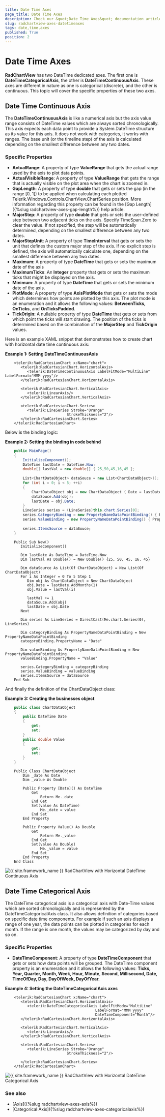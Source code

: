 ```yaml
---
title: Date Time Axes
page_title: Date Time Axes
description: Check our &quot;Date Time Axes&quot; documentation article for the RadChartView {{ site.framework_name }} control.
slug: radchartview-axes-datetimeaxes
tags: date,time,axes
published: True
position: 2
---
```


# Date Time Axes

__RadChartView__ has two DateTime dedicated axes. The first one is __DateTimeCategoricalAxis__, the other is __DateTimeContinuousAxis__. These axes are different in nature as one is categorical (discrete), and the other is continuous. This topic will cover the specific properties of these two axes.

## Date Time Continuous Axis

The __DateTimeContinuousAxis__ is like a numerical axis but the axis value range consists of DateTime values which are always sorted chronologically. This axis expects each data point to provide a System.DateTime structure as its value for this axis. It does not work with categories, it works with ranges. The base unit (or the timeline step) of the axis is calculated depending on the smallest difference between any two dates.

### Specific Properties

* __ActualRange__: A property of type __ValueRange<DateTime>__ that gets the actual range used by the axis to plot data points.
* __ActualVisibleRange__: A property of type __ValueRange<DateTime>__ that gets the range that is actually visible on the plot area when the chart is zoomed in.
* __GapLength__: A property of type __double__  that gets or sets the gap (in the range [0, 1]) to be applied when calculating each plotted Telerik.Windows.Controls.ChartView.ChartSeries position. More information regarding this property can be found in the [Gap Length]({%slug radchartview-axes-gap-length%}) help article.
* __MajorStep__: A property of type __double__  that gets or sets  the user-defined step between two adjacent ticks on the axis. Specify TimeSpan.Zero to clear the value. If not specified, the step will be automatically determined, depending on the smallest difference between any two dates.
* __MajorStepUnit__: A property of type __TimeInterval__ that gets or sets the unit that defines the custom major step of the axis. If no explicit step is defined, the axis will automatically calculate one, depending on the smallest difference between any two dates.
* __Maximum__: A property of type __DateTime__ that gets or sets the maximum date of the axis
* __MaximumTicks__: An __Integer__ property that gets or sets the maximum ticks that might be displayed on the axis.
* __Minimum__: A property of type __DateTime__ that gets or sets the minimum date of the axis.
* __PlotMode__: A property of type __AxisPlotMode__ that gets or sets the mode which determines how points are plotted by this axis. The plot mode is an enumeration and it allows the following values: __BetweenTicks__, __OnTicks__, and __OnTicksPadded__.
* __TickOrigin__: A nullable property of type __DateTime__ that gets or sets from which point the ticks will start drawing. The position of the ticks is determined based on the combination of the __MajorStep__ and __TickOrigin__ values. 


Here is an example XAML snippet that demonstrates how to create chart with horizontal date time continuous axis:
        
__Example 1: Setting DateTimeContinuousAxis__

```XAML
	<telerik:RadCartesianChart x:Name="chart">
	   <telerik:RadCartesianChart.HorizontalAxis>
	      <telerik:DateTimeContinuousAxis LabelFitMode="MultiLine" LabelFormat="MMM yyyy"/>
	   </telerik:RadCartesianChart.HorizontalAxis>
	   
	   <telerik:RadCartesianChart.VerticalAxis>
	      <telerik:LinearAxis/>
	   </telerik:RadCartesianChart.VerticalAxis>
	
	   <telerik:RadCartesianChart.Series>
	      <telerik:LineSeries Stroke="Orange"
	                        StrokeThickness="2"/>
	   </telerik:RadCartesianChart.Series> 						
	</telerik:RadCartesianChart>
```

Below is the binding logic:        

__Example 2: Setting the binding in code behind__

```C#
	public MainPage()
	{
	    InitializeComponent();
	    DateTime lastDate = DateTime.Now;
	    double[] lastVal = new double[] { 25,50,45,16,45 };
	
	    List<ChartDataObject> dataSouce = new List<ChartDataObject>();
	    for (int i = 0; i < 5; ++i)
	    {
	        ChartDataObject obj = new ChartDataObject { Date = lastDate.AddMonths(1), Value = lastVal[i] };
	        dataSouce.Add(obj);
	        lastDate = obj.Date;
	    }
	    LineSeries series = (LineSeries)this.chart.Series[0];
	    series.CategoryBinding = new PropertyNameDataPointBinding() { PropertyName = "Date" };
	    series.ValueBinding = new PropertyNameDataPointBinding() { PropertyName = "Value" };
	
	    series.ItemsSource = dataSouce;
	}
```
```VB.NET
	Public Sub New()
	   InitializeComponent()
	
	   Dim lastDate As DateTime = DateTime.Now
	   Dim lastVal As Double() = New Double() {25, 50, 45, 16, 45}
	
	   Dim dataSource As List(Of ChartDataObject) = New List(Of ChartDataObject)
	   For i As Integer = 0 To 5 Step 1
	      Dim obj As ChartDataObject = New ChartDataObject
	      obj.Date = lastDate.AddMonths(1)
	      obj.Value = lastVal(i)
	
	      lastVal += 1
		  dataSouce.Add(obj)
	      lastDate = obj.Date
	   Next
	
	   Dim series As LineSeries = DirectCast(Me.chart.Series(0), LineSeries)
	
	   Dim categoryBinding As PropertyNameDataPointBinding = New PropertyNameDataPointBinding
	   categoryBinding.PropertyName = "Date"
	
	   Dim valueBinding As PropertyNameDataPointBinding = New PropertyNameDataPointBinding
	   valueBinding.PropertyName = "Value"
	
	   series.CategoryBinding = categoryBinding
	   series.ValueBinding = valueBinding
	   series.ItemsSource = dataSource
	End Sub
```

And finally the definition of the ChartDataObject class:

__Example 3: Creating the businesses object__

```C#
	public class ChartDataObject
	{
	    public DateTime Date
	    {
	        get;
	        set;
	    }
	    public double Value
	    {
	        get;
	        set;
	    }
	}
```
```VB.NET
	Public Class ChartDataObject
	    Dim _date As Date
	    Dim _value As Double
	
	    Public Property [Date]() As DateTime
	        Get
	            Return Me._date
	        End Get
	        Set(value As DateTime)
	            Me._date = value
	        End Set
	    End Property
	
	    Public Property Value() As Double
	        Get
	            Return Me._value
	        End Get
	        Set(value As Double)
	            Me._value = value
	        End Set
	    End Property
	End Class
```

![{{ site.framework_name }} RadChartView with Horizontal DateTime Continuous Axis](images/radchartview-chart_datetime_continuous_axis.png)

## Date Time Categorical Axis

The DateTime categorical axis is a categorical axis with Date-Time values which are sorted chronologically and is represented by the DateTimeCategoricalAxis class. It also allows definition of categories based on specific date time components. For example if such an axis displays a range of one year, the data points can be plotted in categories for each month. If the range is one month, the values may be categorized by day and so on. 
 
### Specific Properties

* __DateTimeComponent__: A property of type __DateTimeComponent__ that gets or sets how data points will be grouped. The DateTime component property is an enumeration and it allows the following values: __Ticks, Year, Quarter, Month, Week, Hour, Minute, Second, Millisecond, Date, TimeOfDay, Day, DayOfWeek, DayOfYear.__

__Example 4: Setting the DateTimeCategoricalAxis axes__

```XAML
	<telerik:RadCartesianChart x:Name="chart">
	   <telerik:RadCartesianChart.HorizontalAxis>
	      <telerik:DateTimeCategoricalAxis LabelFitMode="MultiLine"
	                                     LabelFormat="MMM yyyy"
	                                     DateTimeComponent="Month"/>
	   </telerik:RadCartesianChart.HorizontalAxis>
	
	   <telerik:RadCartesianChart.VerticalAxis>
	      <telerik:LinearAxis/>
	   </telerik:RadCartesianChart.VerticalAxis>
	
	   <telerik:RadCartesianChart.Series>
	      <telerik:LineSeries Stroke="Orange"
	                        StrokeThickness="2"/>
	
	   </telerik:RadCartesianChart.Series>
	</telerik:RadCartesianChart>
```

![{{ site.framework_name }} RadChartView with Horizontal DateTime Categorical Axis](images/radchartview-chart_datetime_categorical_axis.png)

### See also

* [Axis]({%slug radchartview-axes-axis%})
* [Categorical Axis]({%slug radchartview-axes-categoricalaxis%})
